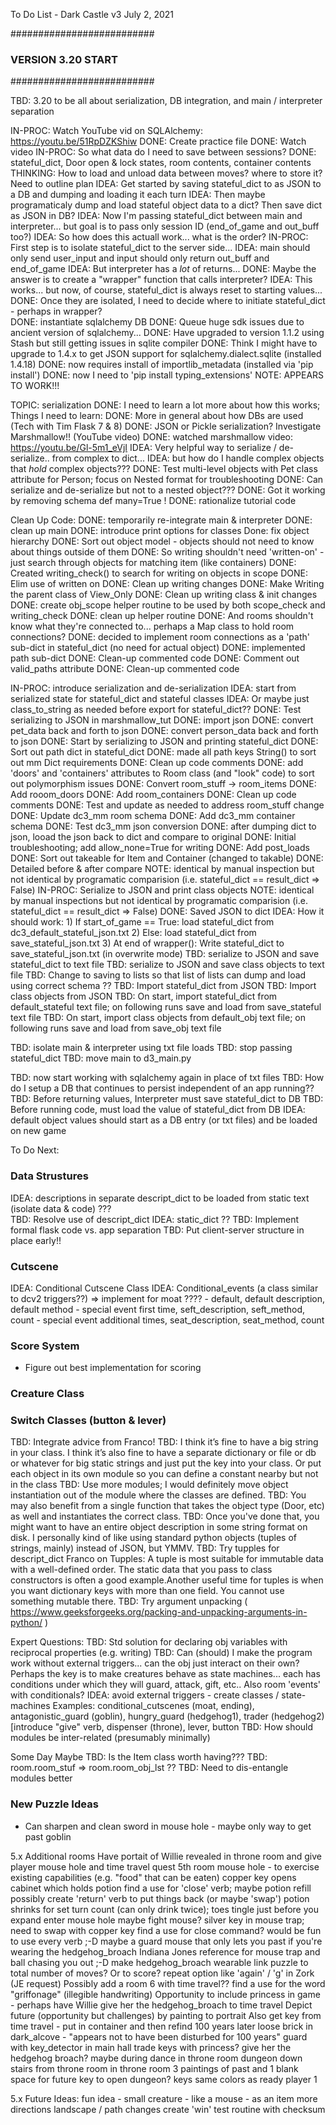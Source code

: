 To Do List - Dark Castle v3
July 2, 2021



##########################
### VERSION 3.20 START ###
##########################

TBD: 3.20 to be all about serialization, DB integration, and main / interpreter separation

IN-PROC: Watch YouTube vid on SQLAlchemy: https://youtu.be/51RpDZKShiw
	DONE: Create practice file
	DONE: Watch video
IN-PROC: So what data do I need to save between sessions?
	DONE: stateful_dict, Door open & lock states, room contents, container contents
	THINKING: How to load and unload data between moves? where to store it? Need to outline plan
		IDEA: Get started by saving stateful_dict to as JSON to a DB and dumping and loading it each turn
		IDEA: Then maybe programaticaly dump and load stateful object data to a dict? Then save dict as JSON in DB?
		IDEA: Now I'm passing stateful_dict between main and interpreter... but goal is to pass only session ID (end_of_game and out_buff too?)
		IDEA: So how does this actuall work... what is the order?
		IN-PROC: First step is to isolate stateful_dict to the server side...
			IDEA: main should only send user_input and input should only return out_buff and end_of_game
			IDEA: But interpreter has a *lot* of returns... 
			DONE: Maybe the answer is to create a "wrapper" function that calls interpreter?
				IDEA: This works... but now, of course, stateful_dict is always reset to starting values...
		DONE: Once they are isolated, I need to decide where to initiate stateful_dict - perhaps in wrapper?	
		DONE: instantiate sqlalchemy DB
				DONE: Queue huge sdk issues due to ancient version of sqlalchemy...
				DONE: Have upgraded to version 1.1.2 using Stash but still getting issues in sqlite compiler
				DONE: Think I might have to upgrade to 1.4.x to get JSON support for sqlalchemy.dialect.sqlite (installed 1.4.18)
				DONE: now requires install of importlib_metadata (installed via 'pip install')
				DONE: now I need to 'pip install typing_extensions'
				NOTE: APPEARS TO WORK!!!

TOPIC: serialization
	DONE: I need to learn a lot more about how this works; Things I need to learn:
		DONE: More in general about how DBs are used (Tech with Tim Flask 7 & 8)
		DONE: JSON or Pickle serialization? Investigate Marshmallow!! (YouTube video)
			DONE: watched marshmallow video: https://youtu.be/Gl-5m1_eVjI
			IDEA: Very helpful way to serialize / de-serialize.. from complex to dict...
			IDEA: but how do I handle complex objects that *hold* complex objects???
			DONE: Test multi-level objects with Pet class attribute for Person; focus on Nested format for troubleshooting
			DONE: Can serialize and de-serialize but not to a nested object???
			DONE: Got it working by removing schema def many=True !
			DONE: rationalize tutorial code

Clean Up Code:
	DONE: temporarily re-integrate main & interpreter
		DONE: clean up main
	DONE: introduce print options for classes
	Done: fix object hierarchy
		DONE: Sort out object model - objects should not need to know about things outside of them
			DONE: So writing shouldn't need 'written-on' - just search through objects for matching item (like containers)
				DONE: Created writing_check() to search for writing on objects in scope
				DONE: Elim use of written on
				DONE: Clean up writing changes
				DONE: Make Writing the parent class of View_Only
				DONE: Clean up writing class & init changes
				DONE: create obj_scope helper routine to be used by both scope_check and writing_check
				DONE: clean up helper routine
			DONE: And rooms shouldn't know what they're connected to... perhaps a Map class to hold room connections?
				DONE: decided to implement room connections as a 'path' sub-dict in stateful_dict (no need for actual object)
				DONE: implemented path sub-dict
				DONE: Clean-up commented code
				DONE: Comment out valid_paths attribute
				DONE: Clean-up commented code

IN-PROC: introduce serialization and de-serialization
	IDEA: start from serialized state for stateful_dict and stateful classes
	IDEA: Or maybe just class_to_string as needed before export for stateful_dict??
	DONE: Test serializing to JSON in marshmallow_tut
		DONE: import json
		DONE: convert pet_data back and forth to json
		DONE: convert person_data back and forth to json
	DONE: Start by serializing to JSON and printing stateful_dict
		DONE: Sort out path dict in stateful_dict
			DONE: made all path keys String() to sort out mm Dict requirements
			DONE: Clean up code comments
		DONE: add 'doors' and 'containers' attributes to Room class (and "look" code) to sort out polymorphism issues
				DONE: Convert room_stuff -> room_items
				DONE: Add rooom_doors
				DONE: Add room_containers
				DONE: Clean up code comments
				DONE: Test and update as needed to address room_stuff change
				DONE: Update dc3_mm room schema
				DONE: Add dc3_mm container schema
				DONE: Test dc3_mm json conversion
		DONE: after dumping dict to json, looad the json back to dict and compare to original
			DONE: Initial troubleshooting; add allow_none=True for writing
			DONE: Add post_loads
			DONE: Sort out takeable for Item and Container (changed to takable)
			DONE: Detailed before & after compare
				NOTE: identical by manual inspection but not identical by programatic comparision (i.e. stateful_dict == result_dict => False)
	IN-PROC: Serialize to JSON and print class objects
		NOTE: identical by manual inspections but not identical by programatic comparision (i.e. stateful_dict == result_dict => False)
		DONE: Saved JSON to dict
		IDEA: How it should work:
			1) If start_of_game == True: load stateful_dict from dc3_default_stateful_json.txt
			2) Else: load stateful_dict from save_stateful_json.txt
			3) At end of wrapper(): Write stateful_dict to save_stateful_json.txt (in overwrite mode)
	TBD: serialize to JSON and save stateful_dict to text file 
	TBD: serialize to JSON and save class objects to text file
	TBD: Change to saving to lists so that list of lists can dump and load using correct schema ??
	TBD: Import stateful_dict from JSON
	TBD: Import class objects from JSON
	TBD: On start, import stateful_dict from default_stateful text file; on following runs save and load from save_stateful text file
	TBD: On start, import class objects from default_obj text file; on following runs save and load from save_obj text file

TBD: isolate main & interpreter using txt file loads
	TBD: stop passing stateful_dict
	TBD: move main to d3_main.py

TBD: now start working with sqlalchemy again in place of txt files
	TBD: How do I setup a DB that continues to persist independent of an app running??
	TBD: Before returning values, Interpreter must save stateful_dict to DB
	TBD: Before running code, must load the value of stateful_dict from DB
	IDEA: default object values should start as a DB entry (or txt files) and be loaded on new game
		
		


To Do Next:

### Data Strustures ###
IDEA: descriptions in separate descript_dict to be loaded from static text (isolate data & code) ???								
	TBD: Resolve use of descript_dict
	IDEA: static_dict ??
TBD: Implement formal flask code vs. app separation
TBD: Put client-server structure in place early!!

### Cutscene ###
IDEA: Conditional Cutscene Class
IDEA: Conditional_events (a class similar to dcv2 triggers??) => implement for moat ????
	- default, default description, default method
	- special event first time, seft_description, seft_method, count
	- special event additional times, seat_description, seat_method, count

### Score System ###
- Figure out best implementation for scoring


### Creature Class ###


### Switch Classes (button & lever) ###


TBD: Integrate advice from Franco!
	TBD: I think it’s fine to have a big string in your class.  I think it’s also fine to have a separate dictionary or file or db or whatever for big static strings and just put the key into your class.  Or put each object in its own module so you can define a constant nearby but not in the class
	TBD: Use more modules; I would definitely move object instantiation out of the module where the classes are defined.
	TBD: You may also benefit from a single function that takes the object type (Door, etc) as well and instantiates the correct class.	
	TBD: Once you've done that, you might want to have an entire object description in some string format on disk.   I personally kind of like using standard python objects (tuples of strings, mainly) instead of JSON, but YMMV.
	TBD: Try tupples for descript_dict
		Franco on Tupples: A tuple is most suitable for immutable data with a well-defined order.  The static data that you pass to class constructors is often a good example.Another useful time for tuples is when you want dictionary keys with more than one field.  You cannot use something mutable there.
	TBD: Try argument unpacking ( https://www.geeksforgeeks.org/packing-and-unpacking-arguments-in-python/ )

Expert Questions:
TBD: Std solution for declaring obj variables with reciprocal properties (e.g. writing)
TBD: Can (should) I make the program work without external triggers... can the obj just interact on their own?
	Perhaps the key is to make creatures behave as state machines... 
	each has conditions under which they will guard, attack, gift, etc..
	Also room 'events' with conditionals?
	IDEA: avoid external triggers - create classes / state-machines
		Examples: conditional_cutscenes (moat, ending), antagonistic_guard (goblin), hungry_guard (hedgehog1), trader (hedgehog2)[introduce "give" verb, dispenser (throne), lever, button
TBD: How should modules be inter-related (presumably minimally)

Some Day Maybe
TBD: Is the Item class worth having???
TBD: room.room_stuf => room.room_obj_lst ??
TBD: Need to dis-entangle modules better


### New Puzzle Ideas ###
- Can sharpen and clean sword in mouse hole - maybe only way to get past goblin

5.x Additional rooms
	Have portait of Willie revealed in throne room and give player mouse hole and time travel quest
	5th room
		mouse hole - to exercise existing capabilities (e.g. "food" that can be eaten)
		copper key opens cabinet which holds potion
		find a use for 'close' verb; maybe potion refill
		possibly create 'return' verb to put things back (or maybe 'swap')
		potion shrinks for set turn count (can only drink twice); toes tingle just before you expand
		enter mouse hole
		maybe fight mouse?
		silver key in mouse trap; need to swap with copper key
		find a use for close command?
		would be fun to use every verb ;-D
		maybe a guard mouse that only lets you past if you're wearing the hedgehog_broach
		Indiana Jones reference for mouse trap and ball chasing you out ;-D
		make hedgehog_broach wearable
		link puzzle to total number of moves? Or to score?
		repeat option like 'again' / 'g' in Zork (JE request)
	Possibly add a room 6 with time travel??
		find a use for the word "griffonage" (illegible handwriting)
		Opportunity to include princess in game - perhaps have Willie give her the hedgehog_broach to time travel
		Depict future (opportunity but challenges) by painting to portrait
		Also get key from time travel - put in container and then refind 100 years later
		loose brick in dark_alcove - "appears not to have been disturbed for 100 years"
		guard with key_detector in main hall
		trade keys with princess? give her the hedgehog broach? maybe during dance in throne room
		dungeon down stairs from throne room
		in throne room 3 paintings of past and 1 blank space for future
		key to open dungeon?
		keys same colors as ready player 1

5.x Future Ideas:
	fun idea - small creature - like a mouse - as an item
	more directions
	landscape / path changes
	create 'win' test routine with checksum
